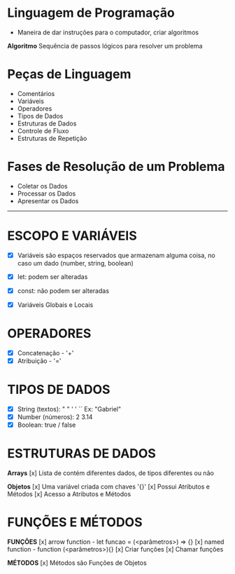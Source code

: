 # Linguagem de Programação

- Maneira de dar instruções para o computador, criar algoritmos

 **Algoritmo** Sequência de passos lógicos para resolver um problema

# Peças de Linguagem

- Comentários
- Variáveis
- Operadores
- Tipos de Dados
- Estruturas de Dados
- Controle de Fluxo
- Estruturas de Repetição

# Fases de Resolução de um Problema

- Coletar os Dados
- Processar os Dados
- Apresentar os Dados

__________________________________________________________________________________________________________________________________________________________________________

# ESCOPO E VARIÁVEIS

- [x] Variáveis são espaços reservados que armazenam alguma coisa, no caso um dado (number, string, boolean)

- [x] let: podem ser alteradas
- [x] const: não podem ser alteradas

- [x] Variáveis Globais e Locais

# OPERADORES

- [x] Concatenação - '+'
- [x] Atribuição - '='

# TIPOS DE DADOS

- [x] String (textos): " " ' ' `` Ex: "Gabriel"  
- [x] Number (números): 2 3.14
- [x] Boolean: true / false

# ESTRUTURAS DE DADOS   

**Arrays** [x] Lista de contém diferentes dados, de tipos diferentes ou não

**Objetos** [x] Uma variável criada com chaves '{}' 
            [x] Possui Atributos e Métodos
            [x] Acesso a Atributos e Métodos

# FUNÇÕES E MÉTODOS

   **FUNÇÕES**
    [x] arrow function - let funcao = (<parâmetros>) => {<comandos>} 
    [x] named function - function <nomeFuncao>(<parâmetros>){<comandos>}
    [x] Criar funções
    [x] Chamar funções

   **MÉTODOS**
    [x] Métodos são Funções de Objetos

